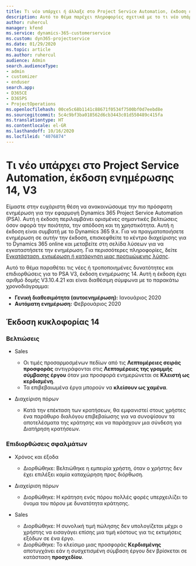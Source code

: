 ```yaml
---
title: Τι νέο υπάρχει ή άλλαξε στο Project Service Automation, έκδοση ενημέρωσης 14, V3
description: Αυτό το θέμα παρέχει πληροφορίες σχετικά με το τι νέο υπάρχει Project Service Automation, έκδοση ενημέρωσης 14, V3.
author: ruhercul
manager: kfend
ms.service: dynamics-365-customerservice
ms.custom: dyn365-projectservice
ms.date: 01/29/2020
ms.topic: article
ms.author: ruhercul
audience: Admin
search.audienceType:
- admin
- customizer
- enduser
search.app:
- D365CE
- D365PS
- ProjectOperations
ms.openlocfilehash: 00ce5c68b1141c88671f0534f7500bf0d7eebd8e
ms.sourcegitcommit: 5c4c9bf3ba018562d6cb3443c01d550489c415fa
ms.translationtype: HT
ms.contentlocale: el-GR
ms.lasthandoff: 10/16/2020
ms.locfileid: "4076874"
---
```

# <a name="project-service-automation-update-release-14-v3"></a>Τι νέο υπάρχει στο Project Service Automation, έκδοση ενημέρωσης 14, V3
Είμαστε στην ευχάριστη θέση να ανακοινώσουμε την πιο πρόσφατη ενημέρωση για την εφαρμογή Dynamics 365 Project Service Automation (PSA). Αυτή η έκδοση περιλαμβάνει ορισμένες σημαντικές βελτιώσεις όσον αφορά την ποιότητα, την απόδοση και τη χρηστικότητα. Αυτή η έκδοση είναι συμβατή με το Dynamics 365 9.x. Για να πραγματοποιήσετε ενημέρωση σε αυτήν την έκδοση, επισκεφθείτε το κέντρο διαχείρισης για το Dynamics 365 online και μεταβείτε στη σελίδα λύσεων για να εγκαταστήσετε την ενημέρωση. Για περισσότερες πληροφορίες, δείτε [Εγκατάσταση, ενημέρωση ή κατάργηση μιας προτιμώμενης λύσης](https://docs.microsoft.com/power-platform/admin/install-remove-preferred-solution).

Αυτό το θέμα παραθέτει τις νέες ή τροποποιημένες δυνατότητες και επιδιορθώσεις για το PSA V3, έκδοση ενημέρωσης 14. Αυτή η έκδοση έχει αριθμό δομής V3.10.4.21 και είναι διαθέσιμη σύμφωνα με το παρακάτω χρονοδιάγραμμα:

- **Γενική διαθεσιμότητα (αυτοενημέρωση):** Ιανουάριος 2020
- **Αυτόματη ενημέρωση:** Φεβρουάριος 2020

## <a name="update-release-14"></a>Έκδοση κυκλοφορίας 14

### <a name="enhancements"></a>Βελτιώσεις

- Sales

     - Οι τιμές προσαρμοσμένων πεδίων από τις **Λεπτομέρειες σειράς προσφοράς** αντιγράφονται στις **Λεπτομέρειες της γραμμής σύμβασης έργου** όταν μια προσφορά ενημερώνεται σε **Κλειστή ως κερδισμένη**.
     - Τα επιβεβαιωμένα έργα μπορούν να **κλείσουν ως χαμένα**.

- Διαχείριση πόρων

     - Κατά την επέκταση των κρατήσεων, θα εμφανιστεί στους χρήστες ένα παράθυρο διαλόγου επιβεβαίωσης για να συνοψίσουν τα αποτελέσματα της κράτησης και να παράσχουν μια σύνδεση για Διατήρηση κρατήσεων.


### <a name="bug-fixes"></a>Επιδιορθώσεις σφαλμάτων

- Χρόνος και έξοδα

     - Διορθώθηκε: Βελτιώθηκε η εμπειρία χρήστη, όταν ο χρήστης δεν έχει επιλέξει καμία καταχώρηση προς διόρθωση.

- Διαχείριση πόρων

     - Διορθώθηκε: Η κράτηση ενός πόρου πολλές φορές υπερχειλίζει το όνομα του πόρου με δυνατότητα κράτησης.

- Sales

     - Διορθώθηκε: Η συνολική τιμή πώλησης δεν υπολογίζεται μέχρι ο χρήστης να εισαγάγει επίσης μια τιμή κόστους για τις εκτιμήσεις εξόδων σε ένα έργο.
     - Διορθώθηκε: Το κλείσιμο μιας προσφοράς **Κερδισμένης** αποτυγχάνει εάν η συσχετισμένη σύμβαση έργου δεν βρίσκεται σε κατάσταση **προσχεδίου**.

